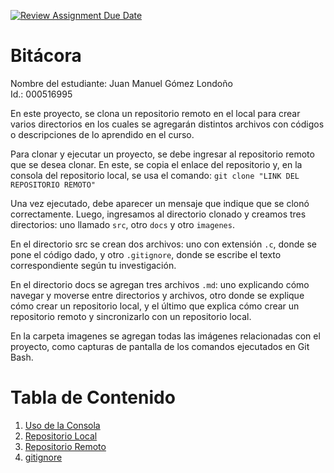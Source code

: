 [![Review Assignment Due Date](https://classroom.github.com/assets/deadline-readme-button-22041afd0340ce965d47ae6ef1cefeee28c7c493a6346c4f15d667ab976d596c.svg)](https://classroom.github.com/a/WV8VkdWq)
# Bitácora
Nombre del estudiante: Juan Manuel Gómez Londoño  
Id.: 000516995


En este proyecto, se clona un repositorio remoto en el local para crear varios directorios en los cuales se agregarán distintos archivos con códigos o descripciones de lo aprendido en el curso.

Para clonar y ejecutar un proyecto, se debe ingresar al repositorio remoto que se desea clonar. En este, se copia el enlace del repositorio y, en la consola del repositorio local, se usa el comando:
`git clone "LINK DEL REPOSITORIO REMOTO"`

Una vez ejecutado, debe aparecer un mensaje que indique que se clonó correctamente. Luego, ingresamos al directorio clonado y creamos tres directorios: uno llamado `src`, otro `docs` y otro `imagenes`.

En el directorio src se crean dos archivos: uno con extensión `.c`, donde se pone el código dado, y otro `.gitignore`, donde se escribe el texto correspondiente según tu investigación.

En el directorio docs se agregan tres archivos `.md`: uno explicando cómo navegar y moverse entre directorios y archivos, otro donde se explique cómo crear un repositorio local, y el último que explica cómo crear un repositorio remoto y sincronizarlo con un repositorio local.

En la carpeta imagenes se agregan todas las imágenes relacionadas con el proyecto, como capturas de pantalla de los comandos ejecutados en Git Bash.

# Tabla de Contenido

1. [Uso de la Consola](docs/uso_consola.md)
2. [Repositorio Local](docs/repositorio_local.md)
3. [Repositorio Remoto](docs/repositorio_remoto.md)
4. [gitignore](src/investigacion.gitignore)
